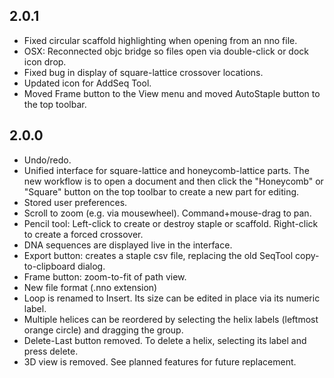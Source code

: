 ## 2.0.1

* Fixed circular scaffold highlighting when opening from an nno file.
* OSX: Reconnected objc bridge so files open via double-click or dock icon drop.
* Fixed bug in display of square-lattice crossover locations.
* Updated icon for AddSeq Tool.
* Moved Frame button to the View menu and moved AutoStaple button to the top toolbar.


## 2.0.0

* Undo/redo.
* Unified interface for square-lattice and honeycomb-lattice parts. The new workflow is to open a document and then click the "Honeycomb" or "Square" button on the top toolbar to create a new part for editing.
* Stored user preferences.
* Scroll to zoom (e.g. via mousewheel). Command+mouse-drag to pan.
* Pencil tool: Left-click to create or destroy staple or scaffold. Right-click to create a forced crossover.
* DNA sequences are displayed live in the interface.
* Export button: creates a staple csv file, replacing the old SeqTool copy-to-clipboard dialog.
* Frame button: zoom-to-fit of path view.
* New file format (.nno extension)
* Loop is renamed to Insert. Its size can be edited in place via its numeric label.
* Multiple helices can be reordered by selecting the helix labels (leftmost orange circle) and dragging the group.
* Delete-Last button removed. To delete a helix, selecting its label and press delete.
* 3D view is removed. See planned features for future replacement. 